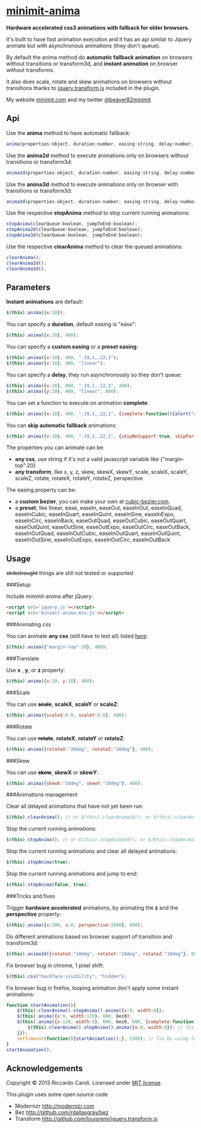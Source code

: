 # [minimit-anima](http://www.minimit.com/projects/code/minimit-anima-plugin)

**Hardware accelerated css3 animations with fallback for older browsers.**

It's built to have fast animation execution and it has an api similar to Jquery animate but with asynchronous animations (they don't queue).

By default the anima method do **automatic fallback animation** on browsers without transitions or transform3d, and **instant animation** on browser without transforms.

It also does scale, rotate and skew animations on browsers without transitions thanks to <a href="https://github.com/louisremi/jquery.transform.js" target="_blank">jquery.transform.js</a> included in the plugin.

My website [minimit.com](http://www.minimit.com) and my twitter [@beaver82minimit](http://twitter.com/beaver82minimit)

Api
-------

Use the **anima** method to have automatic fallback:

``` javascript
anima(properties:object, duration:number, easing:string, delay:number, options:object);
```

Use the **anima2d** method to execute animations only on browsers without transitions or transform3d:

``` javascript
anima2d(properties:object, duration:number, easing:string, delay:number, options:object);
```

Use the **anima3d** method to execute animations only on browser with transitions or transform3d:

``` javascript
anima3d(properties:object, duration:number, easing:string, delay:number, options:object);
```

Use the respective **stopAnima** method to stop current running animations:

``` javascript
stopAnima(clearQueue:boolean, jumpToEnd:boolean);
stopAnima2d(clearQueue:boolean, jumpToEnd:boolean);
stopAnima3d(clearQueue:boolean, jumpToEnd:boolean);
```

Use the respective **clearAnima** method to clear the queued animations:

``` javascript
clearAnima();
clearAnima2d();
clearAnima3d();
```

Parameters
-------

**Instant animations** are default:

``` javascript
$(this).anima({x:10});
```

You can specify a **duration**, default easing is "ease":

``` javascript
$(this).anima({x:10}, 400);
```

You can specify a **custom easing** or a **preset easing**:

``` javascript
$(this).anima({x:10}, 400, ".19,1,.22,1");
$(this).anima({x:10}, 400, "linear");
```

You can specify a **delay**, they run asynchronously so they don't queue:

``` javascript
$(this).anima({x:10}, 800, ".19,1,.22,1", 400);
$(this).anima({y:10}, 400, "linear", 800);
```

You can set a function to execute on animation **complete**:

``` javascript
$(this).anima({x:10}, 400, ".19,1,.22,1", {complete:function(){alert("done")}});
```

You can **skip automatic fallback** animations:

``` javascript
$(this).anima({x:10}, 400, ".19,1,.22,1", {skipNoSupport:true, skipPartialSupport:true});
```

The properties you can animate can be:
* **any css**, use string if it's not a valid javascript variable like {"margin-top":20}
* **any transform**, like x, y, z, skew, skewX, skewY, scale, scaleX, scaleY, scaleZ, rotate, rotateX, rotateY, rotateZ, perspective

The easing property can be:
* a **custom bezier**, you can make your own at [cubic-bezier.com](http://cubic-bezier.com).
* a **preset**, like linear, ease, easeIn, easeOut, easeInOut, easeInQuad, easeInCubic, easeInQuart, easeInQuint, easeInSine, easeInExpo, easeInCirc, easeInBack, easeOutQuad, easeOutCubic, easeOutQuart, easeOutQuint, easeOutSine, easeOutExpo, easeOutCirc, easeOutBack, easeInOutQuad, easeInOutCubic, easeInOutQuart, easeInOutQuint, easeInOutSine, easeInOutExpo, easeInOutCirc, easeInOutBack

Usage
-------

~~striketrought~~ things are still not tested or supported

###Setup

Include minimit-anima after jQuery:

``` html
<script src='jquery.js'></script>
<script src='minimit-anima.min.js'></script>
```

###Animating css

You can animate **any css** (still have to test all) listed [here](http://developer.mozilla.org/en-US/docs/Web/CSS/CSS_animated_properties?redirectlocale=en-US&redirectslug=CSS%2FCSS_animated_properties):

``` javascript
$(this).anima({"margin-top":20}, 400);
```

###Translate

Use **x** , **y**, or **z** property:

``` javascript
$(this).anima({x:10, y:10}, 400);
```

###Scale

You can use ~~**scale**~~, **scaleX**, **scaleY** or **scaleZ**:

``` javascript
$(this).anima({scaleX:0.8, scaleY:0.8}, 400);
```

###Rotate

You can use ~~**rotate**~~, **rotateX**, **rotateY** or **rotateZ**:

``` javascript
$(this).anima({rotateX:"20deg", rotateZ:"20deg"}, 400);
```

###Skew

You can use ~~**skew**~~, **skewX** or **skewY**:

``` javascript
$(this).anima({skewX:"10deg", skewY:"10deg"}, 400);
```

###Animations management

Clear all delayed animations that have not yet been run:

``` javascript
$(this).clearAnima(); // or $(this).clearAnima2d(); or $(this).clearAnima3d();
```

Stop the current running animations:

``` javascript
$(this).stopAnima(); // or $(this).stopAnima2d(); or $(this).stopAnima3d();
```

Stop the current running animations and clear all delayed animations:

``` javascript
$(this).stopAnima(true);
```

Stop the current running animations and jump to end:

``` javascript
$(this).stopAnima(false, true);
```

###Tricks and fixes

Trigger **hardware accelerated** animations, by animating the **z** and the **perspective** property:

``` javascript
$(this).anima({x:200, z:0, perspective:1000}, 800);
```

Do different animations based on browser support of transition and transform3d:

``` javascript
$(this).anima3d({rotateX:"10deg", rotateY:"10deg", rotateZ:"10deg"}, 800).anima2d({scale:0.8}, 800);
```

Fix browser bug in chrome, 1 pixel shift:

``` javascript
$(this).css("backface-visibility", "hidden");
```

Fix browser bug in firefox, looping animation don't apply some instant animations:

``` javascript
function startAnimation(){
    $(this).clearAnima().stopAnima().anima({x:0, width:0});
    $(this).anima({x:0, width:120}, 600, bez0);
    $(this).anima({x:120, width:0}, 600, bez0, 600, {complete:function(){
        $(this).clearAnima().stopAnima().anima({x:0, width:0}); // fix by applying animation on complete
    }});
    setTimeout(function(){startAnimation();}, 1300); // fix by using longer duration
}
startAnimation();
```

Acknowledgements
-------
Copyright © 2013 Riccardo Caroli. Licensed under [MIT license](http://www.opensource.org/licenses/mit-license.php).

This plugin uses some open source code
* Modernizr http://modernizr.com
* Bez http://github.com/rdallasgray/bez
* Transform http://github.com/louisremi/jquery.transform.js
